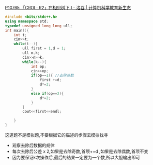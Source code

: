 [P10765 「CROI · R2」在相思树下 I - 洛谷 | 计算机科学教育新生态](https://www.luogu.com.cn/problem/P10765?contestId=178774)
```c++
#include <bits/stdc++.h>
using namespace std;
typedef unsigned long long ull;
int main(){
	int t;
	cin>>t;
	while(t--){
		ull first = 1,d = 1;
		ull n,k;
		cin>>n>>k;
		while(k--){
			int op;
			cin>>op;
			if(op==1){ //去除奇数
				first +=d;
				d*=2;
			}
			else if(op==2){
				d*=2;
			}
		}
		cout<<first<<endl;
		
	}
}
```

这道题不是模拟题,不要根据它的描述的步骤去模拟找寻
- 观察去除后数据的规律
- 每次去除后公差 x 2,如果是去除奇数,首项+=d ,如果是去除偶数,首项不变
- 因为要保证k次操作后,最后的结果一定要为一个数,所以大胆输出即可